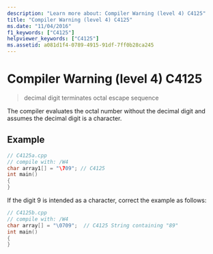 ```yaml
---
description: "Learn more about: Compiler Warning (level 4) C4125"
title: "Compiler Warning (level 4) C4125"
ms.date: "11/04/2016"
f1_keywords: ["C4125"]
helpviewer_keywords: ["C4125"]
ms.assetid: a081d1f4-0789-4915-91df-7ff0b28ca245
---
```

# Compiler Warning (level 4) C4125

> decimal digit terminates octal escape sequence

The compiler evaluates the octal number without the decimal digit and assumes the decimal digit is a character.

## Example

```cpp
// C4125a.cpp
// compile with: /W4
char array1[] = "\709"; // C4125
int main()
{
}
```

If the digit 9 is intended as a character, correct the example as follows:

```cpp
// C4125b.cpp
// compile with: /W4
char array[] = "\0709";  // C4125 String containing "89"
int main()
{
}
```
